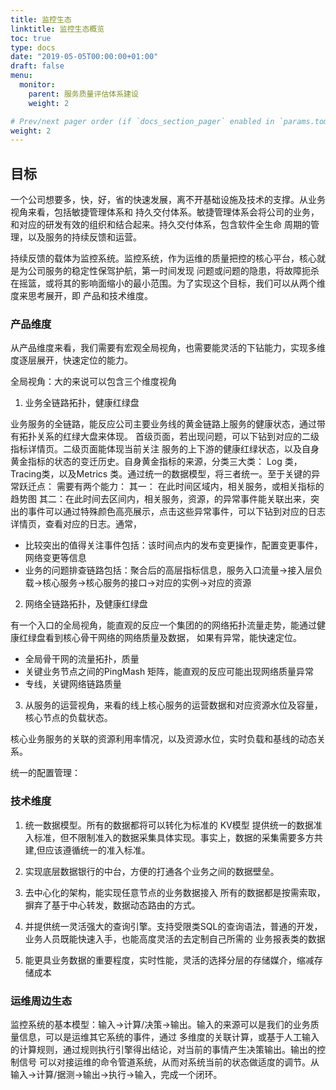 ```yaml
---
title: 监控生态
linktitle: 监控生态概览
toc: true
type: docs
date: "2019-05-05T00:00:00+01:00"
draft: false
menu:
  monitor:
    parent: 服务质量评估体系建设
    weight: 2

# Prev/next pager order (if `docs_section_pager` enabled in `params.toml`)
weight: 2
---
```


## 目标

一个公司想要多，快，好，省的快速发展，离不开基础设施及技术的支撑。从业务视角来看，包括敏捷管理体系和
持久交付体系。敏捷管理体系会将公司的业务，和对应的研发有效的组织和结合起来。持久交付体系，包含软件全生命
周期的管理，以及服务的持续反馈和运营。

持续反馈的载体为监控系统。监控系统，作为运维的质量把控的核心平台，核心就是为公司服务的稳定性保驾护航，第一时间发现
问题或问题的隐患，将故障扼杀在摇篮，或将其的影响面缩小的最小范围。为了实现这个目标，我们可以从两个维度来思考展开，即
产品和技术维度。

### 产品维度

从产品维度来看，我们需要有宏观全局视角，也需要能灵活的下钻能力，实现多维度逐层展开，快速定位的能力。

全局视角：大的来说可以包含三个维度视角

1. 业务全链路拓扑，健康红绿盘

业务服务的全链路，能反应公司主要业务线的黄金链路上服务的健康状态，通过带有拓扑关系的红绿大盘来体现。
首级页面，若出现问题，可以下钻到对应的二级指标详情页。二级页面能体现当前关注
服务的上下游的健康红绿状态，以及自身黄金指标的状态的变迁历史。自身黄金指标的来源，分类三大类：
Log 类，Tracing类，以及Metrics 类。通过统一的数据模型，将三者统一。至于关键的异常跃迁点：
需要有两个能力：
其一： 在此时间区域内，相关服务，或相关指标的趋势图
其二：在此时间去区间内，相关服务，资源，的异常事件能关联出来，突出的事件可以通过特殊颜色高亮展示，点击这些异常事件，可以下钻到对应的日志详情页，查看对应的日志。通常，
- 比较突出的值得关注事件包括：该时间点内的发布变更操作，配置变更事件，网络变更等信息
- 业务的问题排查链路包括：聚合后的高层指标信息，服务入口流量->接入层负载->核心服务->核心服务的接口->对应的实例->对应的资源
   
2. 网络全链路拓扑，及健康红绿盘

有一个入口的全局视角，能直观的反应一个集团的的网络拓扑流量走势，能通过健康红绿盘看到核心骨干网络的网络质量及数据，
如果有异常，能快速定位。

- 全局骨干网的流量拓扑，质量
- 关键业务节点之间的PingMash 矩阵，能直观的反应可能出现网络质量异常
- 专线，关键网络链路质量

3. 从服务的运营视角，来看的线上核心服务的运营数据和对应资源水位及容量，核心节点的负载状态。

核心业务服务的关联的资源利用率情况，以及资源水位，实时负载和基线的动态关系。

统一的配置管理：


### 技术维度

1. 统一数据模型。所有的数据都将可以转化为标准的 KV模型
   提供统一的数据准入标准，但不限制准入的数据采集具体实现。事实上，数据的采集需要多方共建,但应该遵循统一的准入标准。

2. 实现底层数据银行的中台，方便的打通各个业务之间的数据壁垒。

3. 去中心化的架构，能实现任意节点的业务数据接入
    所有的数据都是按需索取，摒弃了基于中心转发，数据动态路由的方式。

4. 并提供统一灵活强大的查询引擎。支持受限类SQL的查询语法，普通的开发，业务人员既能快速入手，也能高度灵活的去定制自己所需的
业务报表类的数据

5. 能更具业务数据的重要程度，实时性能，灵活的选择分层的存储媒介，缩减存储成本



### 运维周边生态

监控系统的基本模型：输入->计算/决策->输出。输入的来源可以是我们的业务质量信息，可以是运维其它系统的事件，通过
多维度的关联计算，或基于人工输入的计算规则，通过规则执行引擎得出结论，对当前的事情产生决策输出。输出的控制信号
可以对接运维的命令管道系统，从而对系统当前的状态做适度的调节。从输入->计算/据测->输出->执行->输入，完成一个闭环。

